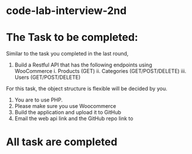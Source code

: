 # code-lab-interview-2nd


# The Task to be completed:
Similar to the task you completed in the last round,
1.    Build a Restful API that has the following endpoints using
WooCommerce
i.    Products    (GET)
ii.   Categories    (GET/POST/DELETE)
iii.  Users    (GET/POST/DELETE)

For this task, the object structure is flexible will be decided by you.
1.    You are to use PHP.
2.    Please make sure you use Woocommerce
3.    Build the application and upload it to GitHub
3.    Email the web api link and the GitHub repo link to

# All task are completed
